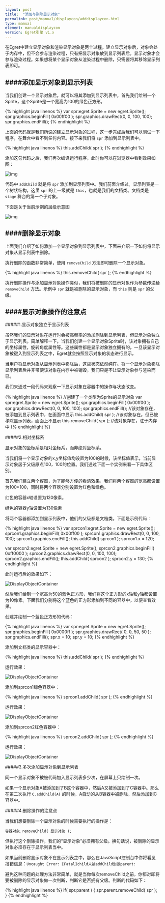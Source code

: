 ```yaml
---
layout: post
title:  "添加与删除显示对象"
permalink: post/manual/displaycon/adddisplaycon.html
type: manual
element: manualdisplaycon
version: Egret引擎 v1.x
---
```


在Egret中建立显示对象和渲染显示对象是两个过程。建立显示对象后，对象会处于内存中，但不会参与渲染过程，只有把显示对象放到显示列表后，显示对象才会参与渲染过程。如果想将某个显示对象从渲染过程中删除，只需要将其移除显示列表即可。

####添加显示对象到显示列表
---

当我们创建一个显示对象后，就可以将其添加到显示列表中，首先我们绘制一个Sprite，这个Sprite是一个宽高为100的绿色正方形。

{% highlight java linenos %}
var spr:egret.Sprite = new egret.Sprite();
spr.graphics.beginFill( 0x00ff00 );
spr.graphics.drawRect(0, 0, 100, 100);
spr.graphics.endFill();
{% endhighlight %}

上面的代码就是我们所说的建立显示对象的过程，这一步完成后我们可以测试一下程序，在舞台中看不到任何内容。接下来我们将 `spr` 添加到显示列表中。

{% highlight java linenos %}
this.addChild( spr );
{% endhighlight %}

添加这句代码之后，我们再次编译运行程序，此时你可以在浏览器中看到效果如图：

![img]({{site.baseurl}}/assets/img/spr1.png)

代码中 `addChild` 就是将 `spr` 添加到显示列表中。我们前面介绍过，显示列表是一个树状结构，这里 `spr` 的上一级就是 `this`，也就是我们的文档类。文档类是 `stage` 舞台的第一个子对象。

下面是关于当前示例的层级示意图

![img]({{site.baseurl}}/assets/img/spr2.png)

####删除显示对象
---

上面我们介绍了如何添加一个显示对象到显示列表中，下面来介绍一下如何将显示对象从显示列表中删除。

执行删除的函数非常简单，使用 `removeChild` 方法即可删除一个显示对象。

{% highlight java linenos %}
this.removeChild( spr );
{% endhighlight %}

执行删除操作与添加显示对象操作类似，我们将被删除的显示对象作为参数传递给 `removeChild` 方法。示例中 `spr` 就是被删除的显示对象，而 `this` 则是 `spr` 的父级。

####显示对象操作的注意点
---

#####1.显示对象独立于显示列表

虽然我们的显示对象在运行时会被高频率的添加删除到显示列表，但显示对象独立于显示列表。简单解释一下，当我们创建一个显示对象Sprite时，该对象拥有自己的坐标属性，旋转角度属性等。这些属性都是显示对象独立拥有的。一旦该显示对象被键入到显示列表之中，Egret就会按照显示对象的状态进行显示。

当用户将显示对象从显示列表中移除后，这些状态依然纯在。将一个显示对象移除显示列表后并非带便该对象在内存中被销毁。我们只是不让显示对象参与渲染而已。

我们来通过一段代码来观察一下显示对象在容器中的操作与状态改变。

{% highlight java linenos %}
//创建了一个类型为Sprite的显示对象
var spr:egret.Sprite = new egret.Sprite();
spr.graphics.beginFill( 0x00ff00 );
spr.graphics.drawRect(0, 0, 100, 100);
spr.graphics.endFill();
//该对象存在，被添加到显示列表中，在画面中显示
this.addChild( spr );
//该对象存在，但已被移除显示列表，画面上不显示
this.removeChild( spr );
//该对象存在，驻于内存中
{% endhighlight %}

#####2.相对坐标系

显示对象的坐标系是相对坐标系，而非绝对坐标系。

当我们将一个显示对象的x,y坐标值均设置为100的时候，该坐标值表示，当前显示对象居于父级原点100，100的位置。我们通过下面一个实例来看一下具体区别。

首先我们建立两个容器，为了能够方便的看清效果，我们将两个容器的宽高都设置为100*100，同时将两个容器分别设置为红色和绿色。

红色的容器x轴设置为120像素。

绿色的容器y轴设置为130像素

将两个容器都添加到显示列表中，他们的父级都是文档类。下面是示例代码：

{% highlight java linenos %}
var sprcon1:egret.Sprite = new egret.Sprite();
sprcon1.graphics.beginFill( 0x00ff00 );
sprcon1.graphics.drawRect(0, 0, 100, 100);
sprcon1.graphics.endFill();
this.addChild( sprcon1 );
sprcon1.x = 120;

var sprcon2:egret.Sprite = new egret.Sprite();
sprcon2.graphics.beginFill( 0xff0000 );
sprcon2.graphics.drawRect(0, 0, 100, 100);
sprcon2.graphics.endFill();
this.addChild( sprcon2 );
sprcon2.y = 130;
{% endhighlight %}

此时运行后的效果如下：

![DisplayObjectContainer]({{site.baseurl}}/assets/img/spr3.png)

然后我们绘制一个宽高为50的蓝色正方形，我们将这个正方形的x轴和y轴都设置为10像素。下面我们分别将这个蓝色的正方形添加到不同的容器中，以便查看效果。

创建并绘制一个蓝色正方形的代码：

{% highlight java linenos %}
var spr:egret.Sprite = new egret.Sprite();
spr.graphics.beginFill( 0x0000ff );
spr.graphics.drawRect( 0, 0, 50, 50 );
spr.graphics.endFill();
spr.x = 10;
spr.y = 10;
{% endhighlight %}

添加到文档类的显示容器中：

{% highlight java linenos %}
this.addChild( spr );
{% endhighlight %}

运行效果：

![DisplayObjectContainer]({{site.baseurl}}/assets/img/spr4.png)

添加到sprcon1绿色容器中：

{% highlight java linenos %}
sprcon1.addChild( spr );
{% endhighlight %}

运行效果：

![DisplayObjectContainer]({{site.baseurl}}/assets/img/spr5.png)

添加到sprcon2红色容器中：

{% highlight java linenos %}
sprcon2.addChild( spr );
{% endhighlight %}

运行效果：

![DisplayObjectContainer]({{site.baseurl}}/assets/img/spr6.png)

#####3.多次添加显示对象到显示列表

同一个显示对象不被被代码加入显示列表多少次，在屏幕上只绘制一次。

如果一个显示对象A被添加到了B这个容器中，然后A又被添加到了C容器中。那么在第二次执行 `C.addChild(A)` 的时候，A自动的从B容器中被删除，然后添加到C容器中。

#####4.删除操作的注意点

当我们想要删除一个显示对象的时候需要执行的操作是：

`容器对象.removeChild( 显示对象 );`

但执行这个删除操作，我们的“显示对象”必须拥有父级。换句话说，被删除的显示对象必须存在于显示列表当中。

如果当前删除显示对象不在显示列表之中，那么在JavaScript控制台中你将看见报错信息：`Uncaught Error: [Fatal]child未被addChild到该parent:`

避免这种问题的处理方法非常简单，就是当你每次removeChild之前，你都对即将要被删除的显示对象做一次判断，判断它是否拥有父级。判断的代码如下：

{% highlight java linenos %}
if( spr.parent )
{
    spr.parent.removeChild( spr );
}
{% endhighlight %}
 